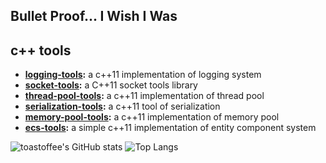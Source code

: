 ## Bullet Proof... I Wish I Was

## c++ tools
- **[logging-tools](https://github.com/toastoffee/logging-tools):** a c++11 implementation of logging system
- **[socket-tools](https://github.com/toastoffee/socket-tools):** a C++11 socket tools library
- **[thread-pool-tools](https://github.com/toastoffee/thread-pool-tools):** a c++11 implementation of thread pool
- **[serialization-tools](https://github.com/toastoffee/serialization-tools):** a c++11 tool of serialization
- **[memory-pool-tools](https://github.com/toastoffee/memory-pool-tools.git):** a c++11 implementation of memory pool
- **[ecs-tools](https://github.com/toastoffee/ecs-tools):** a simple c++11 implementation of entity component system

![toastoffee's GitHub stats](https://github-readme-stats.vercel.app/api?username=toastoffee&show_icons=true&hide=prs)
![Top Langs](https://github-readme-stats.vercel.app/api/top-langs/?username=toastoffee&layout=compact)

<!--
**toastoffee/toastoffee** is a ✨ _special_ ✨ repository because its `README.md` (this file) appears on your GitHub profile.

Here are some ideas to get you started:

- 🔭 I’m currently working on ...
- 🌱 I’m currently learning ...
- 👯 I’m looking to collaborate on ...
- 🤔 I’m looking for help with ...
- 💬 Ask me about ...
- 📫 How to reach me: ...
- 😄 Pronouns: ...
- ⚡ Fun fact: ...
-->
